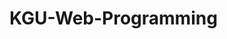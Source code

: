 # KGU-Web-Programming


<!-- 
1. 프로젝트 Description

✔ 프로젝트명
✔ 어떤 프로젝트인지 소개
✔ 디렉토리 구조

2. 프로젝트 정보

✔ 설치방법(Getting Started / Installation)
✔ 컴파일 방법, 사용 환경, 브라우저 서포트, 개발스택, 구현 목록(명세)
✔ 간단한 사용 방법 및 예제

3. 프로젝트 결과물

✔ 기능별 사진 / 영상
✔ 코드설명, 후기(짧고 간결하게 써야함, 내용이 길어질 경우 블로그에 작성한뒤 링크로 연결해주는게 좋다)

4. Contribute

✔ 다른 사람들이 코드에 Contribute하기 쉽도록 방법 설명
✔ 어떤 류의 Contribute를 원하는지 또는 Contributing 규칙 등을 적을 수도 있다.

5. LICENSE

✔ 라이선스 : 저작물의 수정 배포에 대한 권한이나 저작권들에 대한 조항들
✔ 보통 MIT License를 많이 사용하고 BSD 라이선스도 많이 사용한다

6. 외부리소스 정보

✔ 프로젝트에 포함된 외부 코드나 리소스 정보(각각의 출처 및 배포 라이선스)

7. Code Status

✔ Shield라는 것을 사용하여 [build | passing]과 같은 정보를 줄 수 있다.
✔ 프로젝트가 커질수록 도움이 되는 부분
-->
